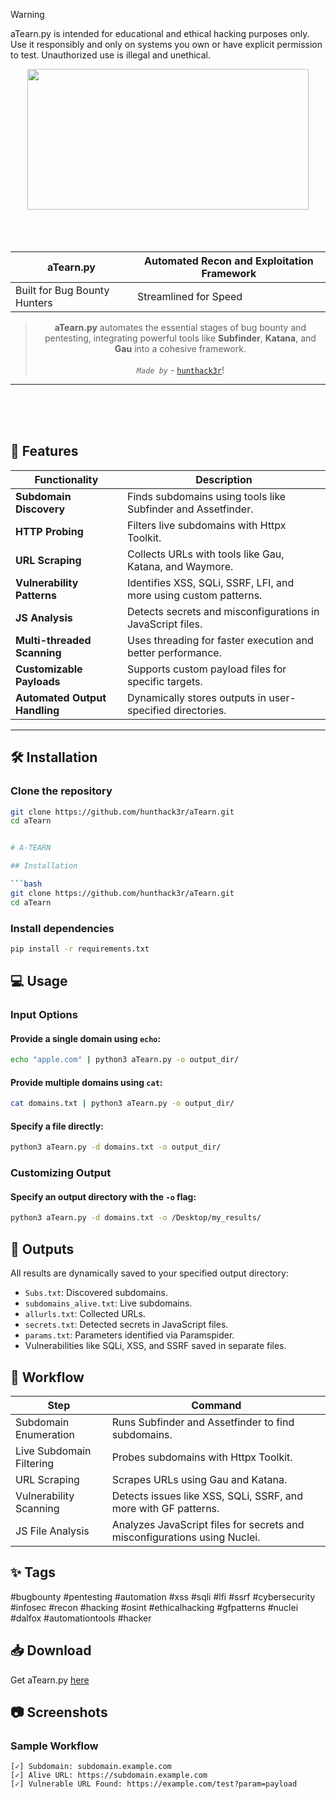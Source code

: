 
> [!WARNING]
> aTearn.py is intended for educational and ethical hacking purposes only. Use it responsibly and only on systems you own or have explicit permission to test. Unauthorized use is illegal and unethical.

<div align="center">
   <a href="https://github.com/hunthack3r/aTearn"><img src="https://media.giphy.com/media/3og0ILLVvPp8d64Jd6/giphy.gif?cid=790b7611udpkaea137z4qwwjsr2xwp2rr6o53qubl7djkbo1&ep=v1_gifs_search&rid=giphy.gif&ct=g" height="225" width="450" align="center"/></a>
</div>

<br>
<br>
<br>

<div align="center">
   
|**aTearn.py**|Automated Recon and Exploitation Framework|
|-------------|------------------------------------------|
| Built for Bug Bounty Hunters | Streamlined for Speed | Designed for Professionals |

> **aTearn.py** automates the essential stages of bug bounty and pentesting, integrating powerful tools like **Subfinder**, **Katana**, and **Gau** into a cohesive framework. <br><br> *`Made by`* - [`hunthack3r`](https://github.com/hunthack3r)!

</div>

<hr>

<br>
<br>
<br>

## 🚀 **Features**

| Functionality                | Description                                                                      |
|------------------------------|----------------------------------------------------------------------------------|
| **Subdomain Discovery**      | Finds subdomains using tools like Subfinder and Assetfinder.                     |
| **HTTP Probing**             | Filters live subdomains with Httpx Toolkit.                                      |
| **URL Scraping**             | Collects URLs with tools like Gau, Katana, and Waymore.                          |
| **Vulnerability Patterns**   | Identifies XSS, SQLi, SSRF, LFI, and more using custom patterns.                 |
| **JS Analysis**              | Detects secrets and misconfigurations in JavaScript files.                       |
| **Multi-threaded Scanning**  | Uses threading for faster execution and better performance.                      |
| **Customizable Payloads**    | Supports custom payload files for specific targets.                              |
| **Automated Output Handling**| Dynamically stores outputs in user-specified directories.                        |

---

## 🛠️ **Installation**

### Clone the repository
```bash
git clone https://github.com/hunthack3r/aTearn.git
cd aTearn


# A-TEARN

## Installation

```bash
git clone https://github.com/hunthack3r/aTearn.git
cd aTearn
```

### Install dependencies

```bash
pip install -r requirements.txt
```

## 💻 Usage

### Input Options

#### Provide a single domain using `echo`:

```bash
echo "apple.com" | python3 aTearn.py -o output_dir/
```

#### Provide multiple domains using `cat`:

```bash
cat domains.txt | python3 aTearn.py -o output_dir/
```

#### Specify a file directly:

```bash
python3 aTearn.py -d domains.txt -o output_dir/
```

### Customizing Output

#### Specify an output directory with the `-o` flag:

```bash
python3 aTearn.py -d domains.txt -o /Desktop/my_results/
```

## 📂 Outputs

All results are dynamically saved to your specified output directory:

- `Subs.txt`: Discovered subdomains.
- `subdomains_alive.txt`: Live subdomains.
- `allurls.txt`: Collected URLs.
- `secrets.txt`: Detected secrets in JavaScript files.
- `params.txt`: Parameters identified via Paramspider.
- Vulnerabilities like SQLi, XSS, and SSRF saved in separate files.

## 📖 Workflow

| Step                     | Command                                                                 |
|--------------------------|-------------------------------------------------------------------------|
| Subdomain Enumeration    | Runs Subfinder and Assetfinder to find subdomains.                     |
| Live Subdomain Filtering | Probes subdomains with Httpx Toolkit.                                  |
| URL Scraping             | Scrapes URLs using Gau and Katana.                                     |
| Vulnerability Scanning   | Detects issues like XSS, SQLi, SSRF, and more with GF patterns.        |
| JS File Analysis         | Analyzes JavaScript files for secrets and misconfigurations using Nuclei. |

## ✨ Tags

#bugbounty #pentesting #automation #xss #sqli #lfi #ssrf #cybersecurity #infosec #recon #hacking #osint #ethicalhacking #gfpatterns #nuclei #dalfox #automationtools #hacker

## 📥 Download

Get aTearn.py [here](https://github.com/hunthack3r/aTearn)

## 📷 Screenshots

### Sample Workflow

```
[✓] Subdomain: subdomain.example.com
[✓] Alive URL: https://subdomain.example.com
[✓] Vulnerable URL Found: https://example.com/test?param=payload
```
